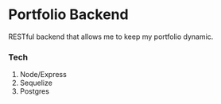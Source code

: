 # Portfolio Backend

RESTful backend that allows me to keep my portfolio dynamic.

### Tech

1. Node/Express
2. Sequelize
3. Postgres
